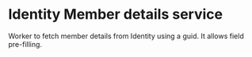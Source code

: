 # Identity Member details service

Worker to fetch member details from Identity using a guid. It allows field pre-filling.

